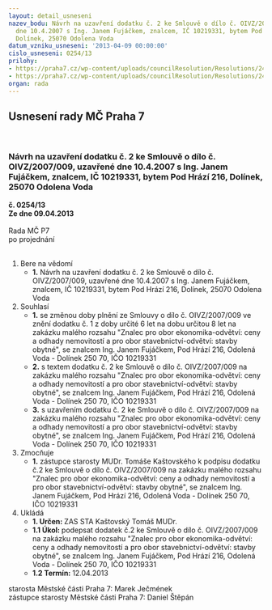 ```yaml
---
layout: detail_usneseni
nazev_bodu: Návrh na uzavření dodatku č. 2 ke Smlouvě o dílo č. OIVZ/2007/009, uzavřené
  dne 10.4.2007 s Ing. Janem Fujáčkem, znalcem, IČ 10219331, bytem Pod Hrází 216,
  Dolínek, 25070 Odolena Voda
datum_vzniku_usneseni: '2013-04-09 00:00:00'
cislo_usneseni: 0254/13
prilohy:
- https://praha7.cz/wp-content/uploads/councilResolution/Resolutions/24127/19-13-priloha_1.pdf
- https://praha7.cz/wp-content/uploads/councilResolution/Resolutions/24127/19-13-priloha_2.doc
organ: rada
---
```

<div id="ucUsn_pList" class="usn">
	<span><h2>Usnesení rady MČ Praha 7 </h2>
<br></span><div class="standBody">
<span><h3>Návrh na uzavření dodatku č. 2 ke Smlouvě o dílo č. OIVZ/2007/009, uzavřené dne 10.4.2007 s Ing. Janem Fujáčkem, znalcem, IČ 10219331, bytem Pod Hrází 216, Dolínek, 25070 Odolena Voda</h3></span><div class="center">
		<strong>č. 0254/13</strong><br>
	</div>
<div class="center">
		<strong>Ze dne 09.04.2013</strong><br><br>
	</div>Rada MČ P7<br> po projednání<br><br><ol>
<li>Bere na vědomí<ul><li>
<strong>1.</strong> Návrh na uzavření dodatku č. 2 ke Smlouvě o dílo č. OIVZ/2007/009, uzavřené dne 10.4.2007 s Ing. Janem Fujáčkem, znalcem, IČ 10219331, bytem Pod Hrází 216, Dolínek, 25070 Odolena Voda</li></ul>
</li>
<li>Souhlasí<ul>
<li>
<strong>1.</strong> se změnou doby plnění  ze Smlouvy o dílo  č. OIVZ/2007/009 ve znění dodatku  č. 1 z doby určité 6 let na dobu určitou 8 let na zakázku malého rozsahu "Znalec pro obor ekonomika-odvětví: ceny a odhady nemovitostí a pro obor stavebnictví-odvětví: stavby obytné", se znalcem Ing. Janem Fujáčkem, Pod Hrází 216, Odolená Voda - Dolínek 250 70, IČO 10219331</li>
<li>
<strong>2.</strong> s textem dodatku č. 2 ke Smlouvě  o dílo  č. OIVZ/2007/009 na zakázku malého rozsahu "Znalec pro obor ekonomika-odvětví: ceny a odhady nemovitostí a pro obor stavebnictví-odvětví: stavby obytné", se znalcem Ing. Janem Fujáčkem, Pod Hrází 216, Odolená Voda - Dolínek 250 70, IČO 10219331</li>
<li>
<strong>3.</strong> s uzavřením dodatku č. 2 ke Smlouvě o dílo č. OIVZ/2007/009 na zakázku malého rozsahu "Znalec pro obor ekonomika-odvětví: ceny a odhady nemovitostí a pro obor stavebnictví-odvětví: stavby obytné", se znalcem Ing. Janem Fujáčkem, Pod Hrází 216, Odolená Voda - Dolínek 250 70, IČO 10219331</li>
</ul>
</li>
<li>Zmocňuje<ul><li>
<strong>1.</strong> zástupce starosty MUDr. Tomáše Kaštovského k podpisu dodatku č.2 ke Smlouvě  o dílo č. OIVZ/2007/009 na zakázku malého rozsahu "Znalec pro obor ekonomika-odvětví: ceny a odhady nemovitostí a pro obor stavebnictví-odvětví: stavby obytné", se znalcem Ing. Janem Fujáčkem, Pod Hrází 216, Odolená Voda - Dolínek 250 70, IČO 10219331</li></ul>
</li>
<li>Ukládá<ul>
<li>
<strong>1. Určen: </strong>ZAS STA Kaštovský Tomáš MUDr.</li>
<li>
<strong>1.1 Úkol: </strong>podepsat  dodatek č.2 ke Smlouvě  o dílo  č. OIVZ/2007/009 na zakázku malého rozsahu "Znalec pro obor ekonomika-odvětví: ceny a odhady nemovitostí a pro obor stavebnictví-odvětví: stavby obytné", se znalcem Ing. Janem Fujáčkem, Pod Hrází 216, Odolená Voda - Dolínek 250 70,  IČO 10219331</li>
<li>
<strong>1.2 Termín: </strong>12.04.2013</li>
</ul>
</li>
</ol>starosta Městské části Praha 7: Marek Ječmének<br>zástupce starosty Městské části Praha 7: Daniel Štěpán 
</div>
</div>